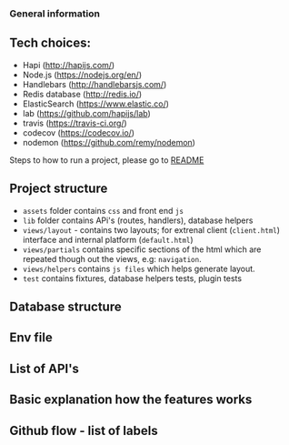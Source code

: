 ### General information

## Tech choices:

- Hapi (http://hapijs.com/)
- Node.js (https://nodejs.org/en/)
- Handlebars (http://handlebarsjs.com/)
- Redis database (http://redis.io/)
- ElasticSearch (https://www.elastic.co/)
- lab (https://github.com/hapijs/lab)
- travis (https://travis-ci.org/)
- codecov (https://codecov.io/)
- nodemon (https://github.com/remy/nodemon)

Steps to how to run a project, please go to [README](https://github.com/FAC-GM/app/blob/master/README.md)

## Project structure

- ```assets``` folder contains ```css``` and front end ```js```
- ```lib``` folder contains APi's (routes, handlers), database helpers
- ```views/layout``` - contains two layouts; for extrenal client (```client.html```) interface and internal platform (```default.html```)
- ```views/partials``` contains specific sections of the html which are repeated though out the views, e.g: ```navigation```.
- ```views/helpers``` contains ```js files``` which helps generate layout.
- ```test``` contains fixtures, database helpers tests, plugin tests

## Database structure
## Env file
## List of API's
## Basic explanation how the features works
## Github flow - list of labels
